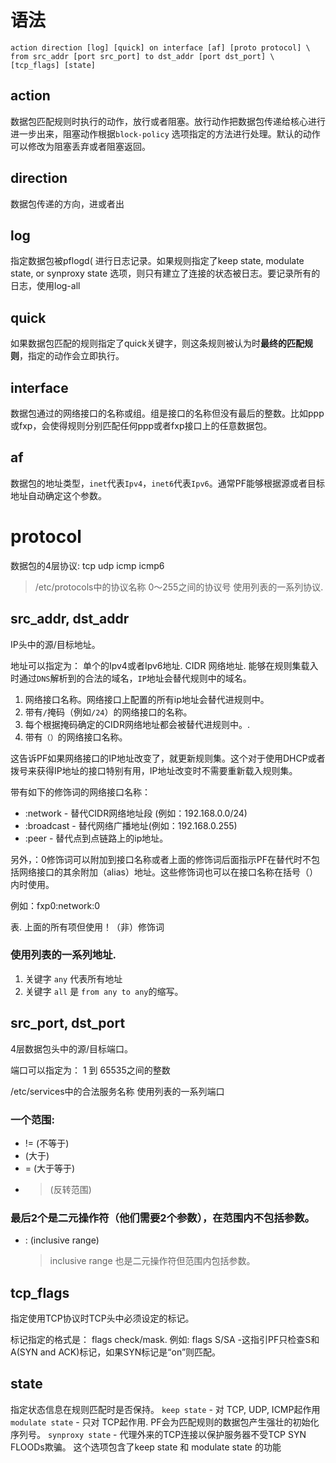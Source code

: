 # 语法

`action direction [log] [quick] on interface [af] [proto protocol] \
from src_addr [port src_port] to dst_addr [port dst_port] \
[tcp_flags] [state]`

## action

数据包匹配规则时执行的动作，放行或者阻塞。放行动作把数据包传递给核心进行进一步出来，阻塞动作根据`block-policy` 选项指定的方法进行处理。默认的动作可以修改为阻塞丢弃或者阻塞返回。

## direction

数据包传递的方向，进或者出

## log

指定数据包被pflogd( 进行日志记录。如果规则指定了keep state, modulate state, or synproxy state 选项，则只有建立了连接的状态被日志。要记录所有的日志，使用log-all

## quick

如果数据包匹配的规则指定了quick关键字，则这条规则被认为时**最终的匹配规则**，指定的动作会立即执行。

## interface

数据包通过的网络接口的名称或组。组是接口的名称但没有最后的整数。比如ppp或fxp，会使得规则分别匹配任何ppp或者fxp接口上的任意数据包。

## af

数据包的地址类型，`inet`代表`Ipv4`，`inet6`代表`Ipv6`。通常PF能够根据源或者目标地址自动确定这个参数。

# protocol

数据包的4层协议:
    tcp
    udp
    icmp
    icmp6
> /etc/protocols中的协议名称
    0～255之间的协议号 使用列表的一系列协议.

## src_addr, dst_addr

IP头中的源/目标地址。

地址可以指定为：
    单个的Ipv4或者Ipv6地址.
    CIDR 网络地址.
能够在规则集载入时通过`DNS`解析到的合法的域名，`IP`地址会替代规则中的域名。

1. 网络接口名称。网络接口上配置的所有ip地址会替代进规则中。
2. 带有`/`掩码（例如`/24`）的网络接口的名称。
3. 每个根据掩码确定的CIDR网络地址都会被替代进规则中。.
4. 带有`（）`的网络接口名称。

这告诉PF如果网络接口的IP地址改变了，就更新规则集。这个对于使用DHCP或者拨号来获得IP地址的接口特别有用，IP地址改变时不需要重新载入规则集。

带有如下的修饰词的网络接口名称：
+ :network - 替代CIDR网络地址段 (例如：192.168.0.0/24)
+ :broadcast - 替代网络广播地址(例如：192.168.0.255)
+ :peer - 替代点到点链路上的ip地址。

另外，：0修饰词可以附加到接口名称或者上面的修饰词后面指示PF在替代时不包括网络接口的其余附加（alias）地址。这些修饰词也可以在接口名称在括号（）内时使用。

例如：fxp0:network:0

表.
上面的所有项但使用！（非）修饰词

### 使用列表的一系列地址.

1. 关键字 `any` 代表所有地址
2. 关键字 `all` 是 `from any to any`的缩写。

## src_port, dst_port

4层数据包头中的源/目标端口。

端口可以指定为：
    1 到 65535之间的整数

/etc/services中的合法服务名称
    使用列表的一系列端口

### 一个范围:

+ != (不等于)
+  (大于)
+ = (大于等于)
+ > (反转范围)

### 最后2个是二元操作符（他们需要2个参数），在范围内不包括参数。

+ : (inclusive range)

    > inclusive range 也是二元操作符但范围内包括参数。

## tcp_flags

指定使用TCP协议时TCP头中必须设定的标记。 

标记指定的格式是： flags check/mask.
例如: flags S/SA -这指引PF只检查S和A(SYN and ACK)标记，如果SYN标记是“on”则匹配。

## state

指定状态信息在规则匹配时是否保持。
`keep state` - 对 TCP, UDP, ICMP起作用
`modulate state` - 只对 TCP起作用. PF会为匹配规则的数据包产生强壮的初始化序列号。
`synproxy state` - 代理外来的TCP连接以保护服务器不受TCP SYN FLOODs欺骗。
这个选项包含了keep state 和 modulate state 的功能